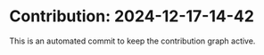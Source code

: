 # Contribution: 2024-12-17-14-42
This is an automated commit to keep the contribution graph active.
